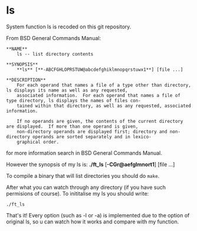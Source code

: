 # ls
System function ls is recoded on this git repository.

From BSD General Commands Manual:
	
	**NAME**
		ls -- list directory contents

	**SYNOPSIS**
		**ls** [**-ABCFGHLOPRSTUW@abcdefghiklmnopqrstuwx1**] [file ...]

	**DESCRIPTION**
		For each operand that names a file of a type other than directory, ls displays its name as well as any requested,
		associated information.  For each operand that names a file of type directory, ls displays the names of files con-
		tained within that directory, as well as any requested, associated information.

	 	If no operands are given, the contents of the current directory are displayed.  If more than one operand is given,
	 	non-directory operands are displayed first; directory and non-directory operands are sorted separately and in lexico-
		graphical order.

for more information search in BSD General Commands Manual.

However the synopsis of my ls is:
	**./ft_ls** [**-CGr@aefglmnort1**] [file ...]

To compile a binary that will list directories you should do `make`.

After what you can watch through any directory (if you have such permisions of course).
To inititalise my ls you should write:
```
./ft_ls
```
That's it!
Every option (such as -l or -a) is implemented due to the option of original ls, so u can watch how it works and compare with my function.
